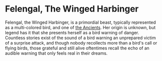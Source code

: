 # Felengal, The Winged Harbinger

Felengal, the Winged Harbinger, is a primordial beast, typically represented as a multi-colored bird, and one of [the Ancients](../triads/the_ancients.md). Her origin is unknown, but legend has it that she presents herself as a bird warning of danger. Countless stories exist of the sound of a bird warning an unprepared victim of a surprise attack, and though nobody recollects more than a bird's call or flying birds, those grateful and still alive oftentimes recall the echo of an audible warning that only feels real in their dreams.
